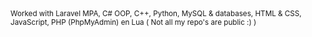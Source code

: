<sub>
Worked with Laravel MPA, C# OOP, C++, Python, MySQL & databases, HTML & CSS, JavaScript, PHP (PhpMyAdmin) en Lua
( Not all my repo's are public :) ) 
</sub>
